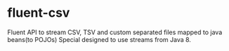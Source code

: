 # fluent-csv
Fluent API to stream CSV, TSV and custom separated files mapped to java beans(to POJOs)
Special designed to use streams from Java 8.

